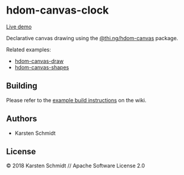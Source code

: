 # hdom-canvas-clock

[Live demo](http://demo.thi.ng/umbrella/hdom-canvas-clock/)

Declarative canvas drawing using the
[@thi.ng/hdom-canvas](https://github.com/thi-ng/umbrella/tree/develop/packages/hdom-canvas)
package.

Related examples:

- [hdom-canvas-draw](https://github.com/thi-ng/umbrella/tree/develop/examples/hdom-canvas-draw)
- [hdom-canvas-shapes](https://github.com/thi-ng/umbrella/tree/develop/examples/hdom-canvas-shapes)

## Building

Please refer to the [example build
instructions](https://github.com/thi-ng/umbrella/wiki/Example-build-instructions)
on the wiki.

## Authors

- Karsten Schmidt

## License

&copy; 2018 Karsten Schmidt // Apache Software License 2.0
